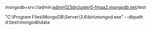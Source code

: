 mongodb+srv://admin:admin123@cluster0-fmaa2.mongodb.net/test

"C:\Program Files\MongoDB\Server\3.6\bin\mongod.exe" --dbpath d:\test\mongodb\data
